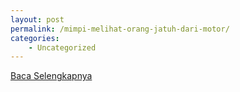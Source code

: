 ```yaml
---
layout: post
permalink: /mimpi-melihat-orang-jatuh-dari-motor/
categories:
    - Uncategorized
---
```


[Baca Selengkapnya](/06)